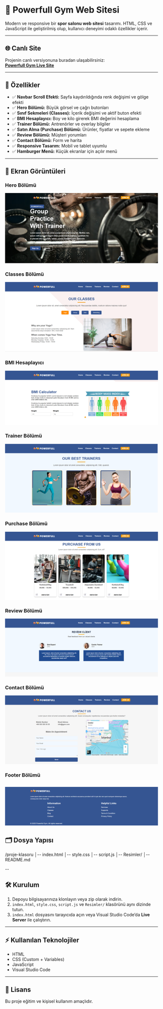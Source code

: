 # 💪 Powerfull Gym Web Sitesi

Modern ve responsive bir **spor salonu web sitesi** tasarımı. HTML, CSS ve JavaScript ile geliştirilmiş olup, kullanıcı deneyimi odaklı özellikler içerir.

---

## 🌐 Canlı Site

Projenin canlı versiyonuna buradan ulaşabilirsiniz:  
[**Powerfull Gym Live Site**](https://68b4487baed7467e99ffd1c1--exquisite-melomakarona-c8312d.netlify.app/)

---

## 🚀 Özellikler

- ✅ **Navbar Scroll Efekti:** Sayfa kaydırıldığında renk değişimi ve gölge efekti  
- ✅ **Hero Bölümü:** Büyük görsel ve çağrı butonları  
- ✅ **Sınıf Sekmeleri (Classes):** İçerik değişimi ve aktif buton efekti  
- ✅ **BMI Hesaplayıcı:** Boy ve kilo girerek BMI değerini hesaplama  
- ✅ **Trainer Bölümü:** Antrenörler ve overlay bilgiler  
- ✅ **Satın Alma (Purchase) Bölümü:** Ürünler, fiyatlar ve sepete ekleme  
- ✅ **Review Bölümü:** Müşteri yorumları  
- ✅ **Contact Bölümü:** Form ve harita  
- ✅ **Responsive Tasarım:** Mobil ve tablet uyumlu  
- ✅ **Hamburger Menü:** Küçük ekranlar için açılır menü

---

## 📸 Ekran Görüntüleri

### Hero Bölümü
![Hero](Resimler/hero-screenshot.png)

### Classes Bölümü
![Classes](Resimler/classes-screenshot.png)

### BMI Hesaplayıcı
![BMI Calculator](Resimler/bmi-screenshot.png)

### Trainer Bölümü
![Trainers](Resimler/trainers-screenshot.png)

### Purchase Bölümü
![Purchase](Resimler/purchase-screenshot.png)

### Review Bölümü
![Review](Resimler/review-screenshot.png)

### Contact Bölümü
![Contact](Resimler/contact-screenshot.png)

### Footer Bölümü
![Footer](Resimler/footer-screenshot.png)
---

## 🗂️ Dosya Yapısı

/proje-klasoru
│-- index.html
│-- style.css
│-- script.js
│-- Resimler/
│-- README.md

--

## 🛠️ Kurulum

1. Depoyu bilgisayarınıza klonlayın veya zip olarak indirin.  
2. `index.html`, `style.css`, `script.js` ve `Resimler/` klasörünü aynı dizinde tutun.  
3. `index.html` dosyasını tarayıcıda açın veya Visual Studio Code’da **Live Server** ile çalıştırın.

---

## ⚡ Kullanılan Teknolojiler

- HTML  
- CSS (Custom + Variables)  
- JavaScript  
- Visual Studio Code  

---

## 📜 Lisans

Bu proje eğitim ve kişisel kullanım amaçlıdır.